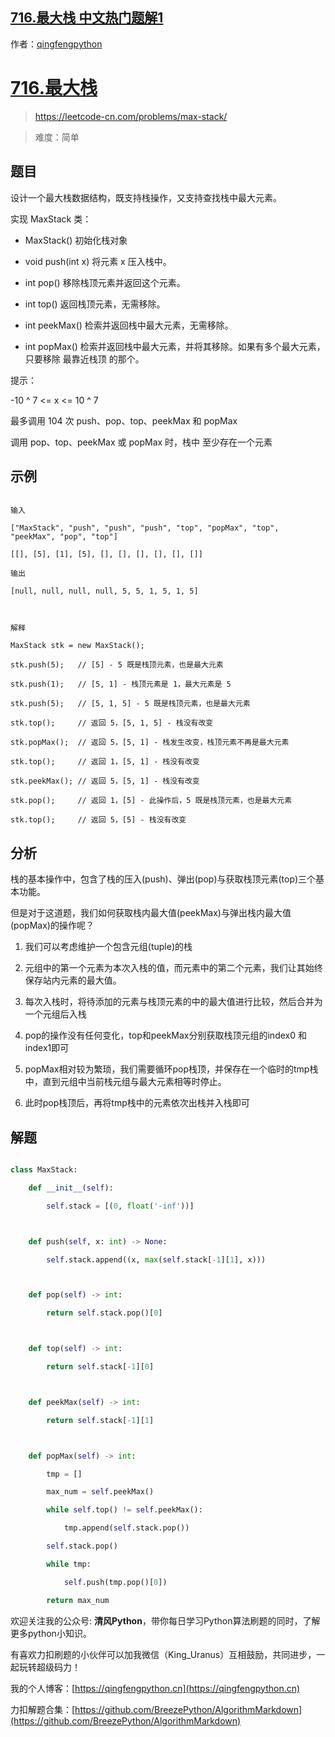 ## [716.最大栈 中文热门题解1](https://leetcode.cn/problems/max-stack/solutions/100000/716zui-da-zhan-zhan-de-dan-diao-cun-chu-u3epp)

作者：[qingfengpython](https://leetcode.cn/u/qingfengpython)
# [716.最大栈](https://leetcode-cn.com/problems/max-stack/)
> https://leetcode-cn.com/problems/max-stack/
> 
> 难度：简单

## 题目

设计一个最大栈数据结构，既支持栈操作，又支持查找栈中最大元素。

实现 MaxStack 类：

- MaxStack() 初始化栈对象
- void push(int x) 将元素 x 压入栈中。
- int pop() 移除栈顶元素并返回这个元素。
- int top() 返回栈顶元素，无需移除。
- int peekMax() 检索并返回栈中最大元素，无需移除。
- int popMax() 检索并返回栈中最大元素，并将其移除。如果有多个最大元素，只要移除 最靠近栈顶 的那个。

提示：

-10 ^ 7 <= x <= 10 ^ 7
最多调用 104 次 push、pop、top、peekMax 和 popMax
调用 pop、top、peekMax 或 popMax 时，栈中 至少存在一个元素

## 示例

```
输入
["MaxStack", "push", "push", "push", "top", "popMax", "top", "peekMax", "pop", "top"]
[[], [5], [1], [5], [], [], [], [], [], []]
输出
[null, null, null, null, 5, 5, 1, 5, 1, 5]

解释
MaxStack stk = new MaxStack();
stk.push(5);   // [5] - 5 既是栈顶元素，也是最大元素
stk.push(1);   // [5, 1] - 栈顶元素是 1，最大元素是 5
stk.push(5);   // [5, 1, 5] - 5 既是栈顶元素，也是最大元素
stk.top();     // 返回 5，[5, 1, 5] - 栈没有改变
stk.popMax();  // 返回 5，[5, 1] - 栈发生改变，栈顶元素不再是最大元素
stk.top();     // 返回 1，[5, 1] - 栈没有改变
stk.peekMax(); // 返回 5，[5, 1] - 栈没有改变
stk.pop();     // 返回 1，[5] - 此操作后，5 既是栈顶元素，也是最大元素
stk.top();     // 返回 5，[5] - 栈没有改变
```

## 分析
栈的基本操作中，包含了栈的压入(push)、弹出(pop)与获取栈顶元素(top)三个基本功能。
但是对于这道题，我们如何获取栈内最大值(peekMax)与弹出栈内最大值(popMax)的操作呢？
1. 我们可以考虑维护一个包含元组(tuple)的栈
2. 元组中的第一个元素为本次入栈的值，而元素中的第二个元素，我们让其始终保存站内元素的最大值。
3. 每次入栈时，将待添加的元素与栈顶元素的中的最大值进行比较，然后合并为一个元组后入栈
4. pop的操作没有任何变化，top和peekMax分别获取栈顶元组的index0 和index1即可
5. popMax相对较为繁琐，我们需要循环pop栈顶，并保存在一个临时的tmp栈中，直到元组中当前栈元组与最大元素相等时停止。
6. 此时pop栈顶后，再将tmp栈中的元素依次出栈并入栈即可

## 解题

```python
class MaxStack:
    def __init__(self):
        self.stack = [(0, float('-inf'))]

    def push(self, x: int) -> None:
        self.stack.append((x, max(self.stack[-1][1], x)))

    def pop(self) -> int:
        return self.stack.pop()[0]

    def top(self) -> int:
        return self.stack[-1][0]

    def peekMax(self) -> int:
        return self.stack[-1][1]

    def popMax(self) -> int:
        tmp = []
        max_num = self.peekMax()
        while self.top() != self.peekMax():
            tmp.append(self.stack.pop())
        self.stack.pop()
        while tmp:
            self.push(tmp.pop()[0])
        return max_num
```

欢迎关注我的公众号: **清风Python**，带你每日学习Python算法刷题的同时，了解更多python小知识。

有喜欢力扣刷题的小伙伴可以加我微信（King_Uranus）互相鼓励，共同进步，一起玩转超级码力！

我的个人博客：[https://qingfengpython.cn](https://qingfengpython.cn)

力扣解题合集：[https://github.com/BreezePython/AlgorithmMarkdown](https://github.com/BreezePython/AlgorithmMarkdown)